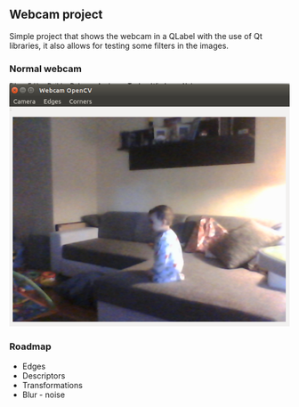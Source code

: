 ## Webcam project

Simple project that shows the webcam in a QLabel with the use of Qt libraries,
it also allows for testing some filters in the images.

### Normal webcam

<img src="Normal.png">

### Roadmap

* Edges
* Descriptors
* Transformations
* Blur - noise
